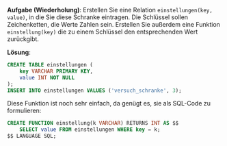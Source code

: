 **Aufgabe (Wiederholung)**: Erstellen Sie eine Relation `einstellungen(key, value)`, in die Sie diese Schranke eintragen. Die Schlüssel sollen Zeichenketten, die Werte Zahlen sein. Erstellen Sie außerdem eine Funktion `einstellung(key)` die zu einem Schlüssel den entsprechenden Wert zurückgibt.

**Lösung**:

```sql
CREATE TABLE einstellungen (
    key VARCHAR PRIMARY KEY,
    value INT NOT NULL
);
INSERT INTO einstellungen VALUES ('versuch_schranke', 3);
```

Diese Funktion ist noch sehr einfach, da genügt es, sie als SQL-Code zu formulieren:

```sql
CREATE FUNCTION einstellung(k VARCHAR) RETURNS INT AS $$
    SELECT value FROM einstellungen WHERE key = k;
$$ LANGUAGE SQL;
```
